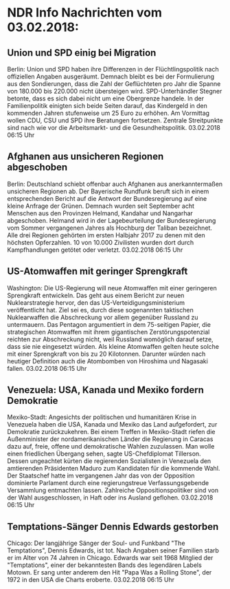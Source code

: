 # NDR Info Nachrichten vom 03.02.2018:


## Union und SPD einig bei Migration
Berlin:	Union und SPD haben ihre Differenzen in der Flüchtlingspolitik nach offiziellen Angaben ausgeräumt. Demnach bleibt es bei der Formulierung aus den Sondierungen, dass die Zahl der Geflüchteten pro Jahr die Spanne von 180.000 bis 220.000 nicht übersteigen wird. SPD-Unterhändler Stegner betonte, dass es sich dabei nicht um eine Obergrenze handele. In der Familienpolitik einigten sich beide Seiten darauf, das Kindergeld in den kommenden Jahren stufenweise um 25 Euro zu erhöhen. Am Vormittag wollen CDU, CSU und SPD ihre Beratungen fortsetzen. Zentrale Streitpunkte sind nach wie vor die Arbeitsmarkt- und die Gesundheitspolitik. 03.02.2018 06:15 Uhr 

## Afghanen aus unsicheren Regionen abgeschoben
Berlin:	Deutschland schiebt offenbar auch Afghanen aus anerkanntermaßen unsicheren Regionen ab. Der Bayerische Rundfunk beruft sich in einem entsprechenden Bericht auf die Antwort der Bundesregierung auf eine kleine Anfrage der Grünen. Demnach wurden seit September acht Menschen aus den Provinzen Helmand, Kandahar und Nangarhar abgeschoben. Helmand wird in der Lagebeurteilung der Bundesregierung vom Sommer vergangenen Jahres als Hochburg der Taliban bezeichnet. Alle drei Regionen gehörten im ersten Halbjahr 2017 zu denen mit den höchsten Opferzahlen. 10 von 10.000 Zivilisten wurden dort durch Kampfhandlungen getötet oder verletzt. 03.02.2018 06:15 Uhr 

## US-Atomwaffen mit geringer Sprengkraft
Washington: Die US-Regierung will neue Atomwaffen mit einer geringeren Sprengkraft entwickeln. Das geht aus einem Bericht zur neuen Nuklearstrategie hervor, den das US-Verteidigungsministerium veröffentlicht hat. Ziel sei es, durch diese sogenannten taktischen Nuklearwaffen die Abschreckung vor allem gegenüber Russland zu untermauern. Das Pentagon argumentiert in dem 75-seitigen Papier, die strategischen Atomwaffen mit ihrem gigantischen Zerstörungspotenzial reichten zur Abschreckung nicht, weil Russland womöglich darauf setze, dass sie nie eingesetzt würden. Als kleine Atomwaffen gelten heute solche mit einer Sprengkraft von bis zu 20 Kilotonnen. Darunter würden nach heutiger Definition auch die Atombomben von Hiroshima und Nagasaki fallen. 03.02.2018 06:15 Uhr 

## Venezuela: USA, Kanada und Mexiko fordern Demokratie
Mexiko-Stadt: Angesichts der politischen und humanitären Krise in Venezuela haben die USA, Kanada und Mexiko das Land aufgefordert, zur Demokratie zurückzukehren. Bei einem Treffen in Mexiko-Stadt riefen die Außenminister der nordamerikanischen Länder die Regierung in Caracas dazu auf, freie, offene und demokratische Wahlen zuzulassen. Man wolle einen friedlichen Übergang sehen, sagte US-Chefdiplomat Tillerson. Dessen ungeachtet kürten die regierenden Sozialisten in Venezuela den amtierenden Präsidenten Maduro zum Kandidaten für die kommende Wahl. Der Staatschef hatte im vergangenen Jahr das von der Opposition dominierte Parlament durch eine regierungstreue Verfassungsgebende Versammlung entmachten lassen. Zahlreiche Oppositionspolitiker sind von der Wahl ausgeschlossen, in Haft oder ins Ausland geflohen. 03.02.2018 06:15 Uhr 

## Temptations-Sänger Dennis Edwards gestorben
Chicago: Der langjährige Sänger der Soul- und Funkband "The Temptations", Dennis Edwards, ist tot. Nach Angaben seiner Familien starb er im Alter von 74 Jahren in Chicago. Edwards war seit 1968 Mitglied der "Temptations", einer der bekanntesten Bands des legendären Labels Motown. Er sang unter anderem den Hit "Papa Was a Rolling Stone", der 1972 in den USA die Charts eroberte. 03.02.2018 06:15 Uhr 
